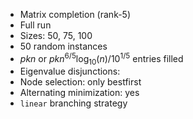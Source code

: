 - Matrix completion (rank-5)
- Full run
- Sizes: 50, 75, 100
- 50 random instances
- $pkn$ or $pkn^{6/5} \log_{10}(n) / 10^{1/5}$ entries filled
- Eigenvalue disjunctions: 
- Node selection: only bestfirst
- Alternating minimization: yes
- `linear` branching strategy